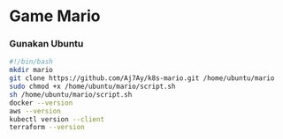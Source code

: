 # Game Mario


### Gunakan Ubuntu

```sh
#!/bin/bash
mkdir mario
git clone https://github.com/Aj7Ay/k8s-mario.git /home/ubuntu/mario
sudo chmod +x /home/ubuntu/mario/script.sh
sh /home/ubuntu/mario/script.sh
docker --version 
aws --version 
kubectl version --client 
terraform --version
```
